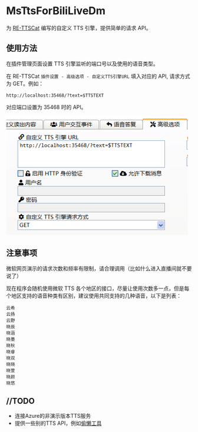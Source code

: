 # MsTtsForBiliLiveDm

为 [RE-TTSCat](https://github.com/Elepover/RE-TTSCat) 编写的自定义 TTS 引擎，提供简单的请求 API。

## 使用方法

在插件管理页面设置 TTS 引擎监听的端口号以及使用的语音类型。

在 RE-TTSCat `插件设置 - 高级选项 - 自定义TTS引擎URL` 填入对应的 API, 请求方式为 GET。例如：

```
http://localhost:35468/?text=$TTSTEXT
```

对应端口设置为 35468 时的 API。

![usage.png](img/usage.png)

## 注意事项

微软网页演示的请求次数和频率有限制，请合理调用（比如什么进入直播间就不要说了）

现在程序会随机使用微软 TTS 各个地区的接口，尽量让使用次数多一点，但是每个地区支持的语音种类有区别，建议使用共同支持的几种语音，以下是列表：

```
云希
云扬
云野
晓辰
晓涵
晓墨
晓秋
晓睿
晓双
晓晓
晓萱
晓颜
晓悠
```


## //TODO

- 连接Azure的非演示版本TTS服务
- 提供一些别的TTS API，例如[偷懒工具](https://toolight.cn/media/reading)